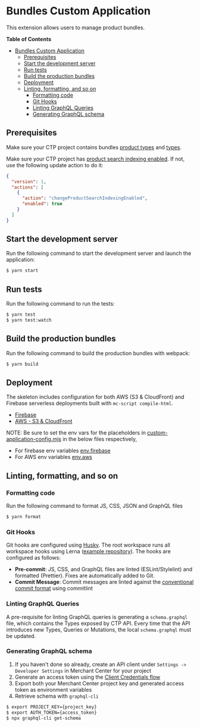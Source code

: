 # Bundles Custom Application

This extension allows users to manage product bundles.  

<!-- START doctoc generated TOC please keep comment here to allow auto update -->
<!-- DON'T EDIT THIS SECTION, INSTEAD RE-RUN doctoc TO UPDATE -->
**Table of Contents**  
- [Bundles Custom Application](#bundles-custom-application)
  - [Prerequisites](#prerequisites)
  - [Start the development server](#start-the-development-server)
  - [Run tests](#run-tests)
  - [Build the production bundles](#build-the-production-bundles)
  - [Deployment](#deployment)
  - [Linting, formatting, and so on](#linting-formatting-and-so-on)
    - [Formatting code](#formatting-code)
    - [Git Hooks](#git-hooks)
    - [Linting GraphQL Queries](#linting-graphql-queries)
    - [Generating GraphQL schema](#generating-graphql-schema)

<!-- END doctoc generated TOC please keep comment here to allow auto update -->

## Prerequisites

Make sure your CTP project contains bundles [product types](../platform-extension-static-bundles/resourceDefinitions/productTypes) and [types](../platform-extension-static-bundles/resourceDefinitions/types). 

Make sure your CTP project has [product search indexing enabled](https://docs.commercetools.com/api/projects/project#change-product-search-indexing-enabled). If not, use the following update action to do it:
```json
{
  "version": 1,
  "actions": [
    {
      "action": "changeProductSearchIndexingEnabled",
      "enabled": true
    }
  ]
}
```

## Start the development server

Run the following command to start the development server and launch the application:

```bash
$ yarn start
```

## Run tests

Run the following command to run the tests:

```bash
$ yarn test
$ yarn test:watch
```

## Build the production bundles

Run the following command to build the production bundles with webpack:

```bash
$ yarn build
```

## Deployment

The skeleton includes configuration for both AWS (S3 & CloudFront) and Firebase serverless deployments built with 
`mc-script compile-html`. 

- [Firebase](https://docs.commercetools.com/custom-applications/deployment/example-deployment-firebase)
- [AWS - S3 & CloudFront](https://appkit.commercetools.com/deployment/example-aws-s3-cloudfront)
 
 NOTE: Be sure to set the env vars for the placeholders in [custom-application-config.mjs](https://github.com/commercetools/commercetools-bundles-starter/tree/master/packages/bundles-static/custom-application-config.mjs) in the below files respectively,
- For firebase env variables [env.firebase](.env.firebase)
- For AWS env variables [env.aws](.env.aws)

## Linting, formatting, and so on

### Formatting code

Run the following command to format JS, CSS, JSON and GraphQL files

```bash
$ yarn format
```

### Git Hooks

Git hooks are configured using [Husky](https://github.com/typicode/husky/blob/master/DOCS.md). The root workspace
runs all workspace hooks using Lerna ([example repository](https://github.com/sudo-suhas/lint-staged-multi-pkg)). The
hooks are configured as follows:

* **Pre-commit**: JS, CSS, and GraphQL files are linted (ESLint/Stylelint) and formatted (Prettier). Fixes are 
automatically added to Git.
* **Commit Message**: Commit messages are linted against the [conventional commit format](https://www.conventionalcommits.org) 
using commitlint

### Linting GraphQL Queries

A pre-requisite for linting GraphQL queries is generating a `schema.graphql` file, which contains the Types exposed by CTP API. 
Every time that the API introduces new Types, Queries or Mutations, the local `schema.graphql` must be updated.

### Generating GraphQL schema

1. If you haven't done so already, create an API client under `Settings -> Developer Settings` in Merchant Center for your project
2. Generate an access token using the [Client Credentials flow](https://docs.commercetools.com/http-api-authorization#client-credentials-flow)
3. Export both your Merchant Center project key and generated access token as environment variables
4. Retrieve schema with `graphql-cli`

```bash
$ export PROJECT_KEY={project_key}
$ export AUTH_TOKEN={access_token}
$ npx graphql-cli get-schema
```


